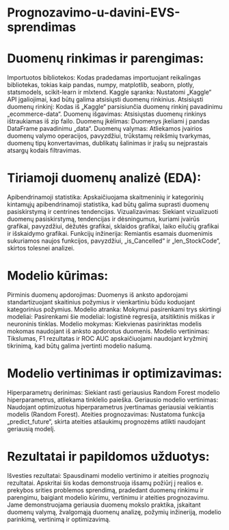 # Prognozavimo-u-davini-EVS-sprendimas

# Duomenų rinkimas ir parengimas:

Importuotos bibliotekos: Kodas pradedamas importuojant reikalingas bibliotekas, tokias kaip pandas, numpy, matplotlib, seaborn, plotly, statsmodels, scikit-learn ir mlxtend.
Kaggle sąranka: Nustatomi „Kaggle“ API įgaliojimai, kad būtų galima atsisiųsti duomenų rinkinius.
Atsisiųsti duomenų rinkinį: Kodas iš „Kaggle“ parsisiunčia duomenų rinkinį pavadinimu „ecommerce-data“.
Duomenų išgavimas: Atsisiųstas duomenų rinkinys ištraukiamas iš zip failo.
Duomenų įkėlimas: Duomenys įkeliami į pandas DataFrame pavadinimu „data“.
Duomenų valymas: Atliekamos įvairios duomenų valymo operacijos, pavyzdžiui, trūkstamų reikšmių tvarkymas, duomenų tipų konvertavimas, dublikatų šalinimas ir įrašų su neįprastais atsargų kodais filtravimas.


# Tiriamoji duomenų analizė (EDA):
Apibendrinamoji statistika: Apskaičiuojama skaitmeninių ir kategorinių kintamųjų apibendrinamoji statistika, kad būtų galima suprasti duomenų pasiskirstymą ir centrines tendencijas.
Vizualizavimas: Siekiant vizualizuoti duomenų pasiskirstymą, tendencijas ir dėsningumus, kuriami įvairūs grafikai, pavyzdžiui, dėžutės grafikai, sklaidos grafikai, laiko eilučių grafikai ir išskaidymo grafikai.
Funkcijų inžinerija: Remiantis esamais duomenimis sukuriamos naujos funkcijos, pavyzdžiui, „is_Cancelled“ ir „len_StockCode“, skirtos tolesnei analizei.

# Modelio kūrimas:
Pirminis duomenų apdorojimas: Duomenys iš anksto apdorojami standartizuojant skaitinius požymius ir vienkartiniu būdu koduojant kategorinius požymius.
Modelio atranka: Mokymui pasirenkami trys skirtingi modeliai: Pasirenkami šie modeliai: logistinė regresija, atsitiktinis miškas ir neuroninis tinklas.
Modelio mokymas: Kiekvienas pasirinktas modelis mokomas naudojant iš anksto apdorotus duomenis.
Modelio vertinimas: Tikslumas, F1 rezultatas ir ROC AUC apskaičiuojami naudojant kryžminį tikrinimą, kad būtų galima įvertinti modelio našumą.

# Modelio vertinimas ir optimizavimas:
Hiperparametrų derinimas: Siekiant rasti geriausius Random Forest modelio hiperparametrus, atliekama tinklelio paieška.
Geriausio modelio vertinimas: Naudojant optimizuotus hiperparametrus įvertinamas geriausiai veikiantis modelis (Random Forest).
Ateities prognozavimas: Nustatoma funkcija „predict_future“, skirta ateities atšaukimų prognozėms atlikti naudojant geriausią modelį.

# Rezultatai ir papildomos užduotys:
Išvesties rezultatai: Spausdinami modelio vertinimo ir ateities prognozių rezultatai.
Apskritai šis kodas demonstruoja išsamų požiūrį į realios e. prekybos srities problemos sprendimą, pradedant duomenų rinkimu ir parengimu, baigiant modelio kūrimu, vertinimu ir ateities prognozavimu. Jame demonstruojama geriausia duomenų mokslo praktika, įskaitant duomenų valymą, žvalgomąją duomenų analizę, požymių inžineriją, modelio parinkimą, vertinimą ir optimizavimą.
